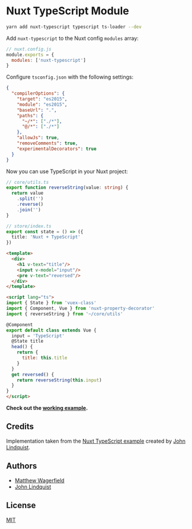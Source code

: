 # Nuxt TypeScript Module

```bash
yarn add nuxt-typescript typescript ts-loader --dev
```

Add `nuxt-typescript` to the Nuxt config `modules` array:

```js
// nuxt.config.js
module.exports = {
  modules: ['nuxt-typescript']
}
```

Configure `tsconfig.json` with the following settings:

```json
{
  "compilerOptions": {
    "target": "es2015",
    "module": "es2015",
    "baseUrl": ".",
    "paths": {
      "~/*": ["./*"],
      "@/*": ["./*"]
    },
    "allowJs": true,
    "removeComments": true,
    "experimentalDecorators": true
  }
}
```

Now you can use TypeScript in your Nuxt project:

```ts
// core/utils.ts
export function reverseString(value: string) {
  return value
    .split('')
    .reverse()
    .join('')
}
```

```ts
// store/index.ts
export const state = () => ({
  title: 'Nuxt + TypeScript'
})
```

```html
<template>
  <div>
    <h1 v-text="title"/>
    <input v-model="input"/>
    <pre v-text="reversed"/>
  </div>
</template>

<script lang="ts">
import { State } from 'vuex-class'
import { Component, Vue } from 'nuxt-property-decorator'
import { reverseString } from '~/core/utils'

@Component
export default class extends Vue {
  input = 'TypeScript'
  @State title
  head() {
    return {
      title: this.title
    }
  }
  get reversed() {
    return reverseString(this.input)
  }
}
</script>
```

**Check out the [working example](example).**

## Credits

Implementation taken from the [Nuxt TypeScript example][example] created by [John Lindquist][johnlindquist].

## Authors

* [Matthew Wagerfield][wagerfield]
* [John Lindquist][johnlindquist]

## License

[MIT][mit]

[example]: https://github.com/nuxt/nuxt.js/tree/dev/examples/typescript
[johnlindquist]: https://github.com/johnlindquist
[wagerfield]: https://github.com/wagerfield
[mit]: https://opensource.org/licenses/MIT
